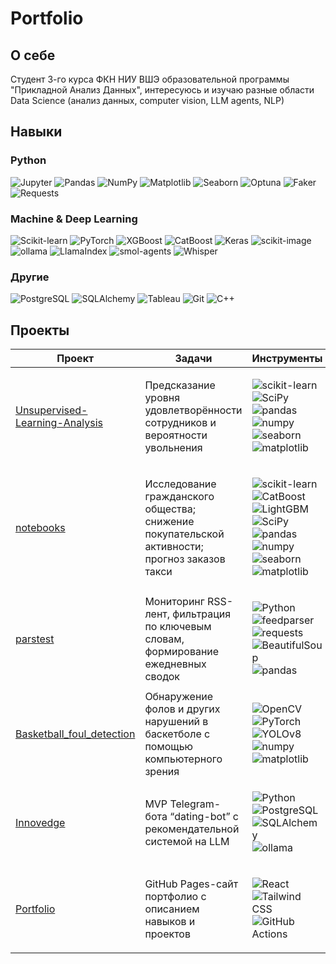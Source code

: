 # Portfolio


##  О себе
Студент 3-го курса ФКН НИУ ВШЭ образовательной программы "Прикладной Анализ Данных", интересуюсь и изучаю разные области Data Science (анализ данных, computer vision, LLM agents, NLP)
## Навыки
### Python
<p>
  <img alt="Jupyter" src="https://img.shields.io/badge/Jupyter-F37626?style=for-the-badge&logo=jupyter&logoColor=white"/>
  <img alt="Pandas" src="https://img.shields.io/badge/Pandas-150458?style=for-the-badge&logo=pandas&logoColor=white"/>
  <img alt="NumPy" src="https://img.shields.io/badge/NumPy-013243?style=for-the-badge&logo=numpy&logoColor=white"/>
  <img alt="Matplotlib" src="https://img.shields.io/badge/Matplotlib-11557C?style=for-the-badge&logo=matplotlib&logoColor=white"/>
  <img alt="Seaborn" src="https://img.shields.io/badge/Seaborn-4C78A8?style=for-the-badge&logo=seaborn&logoColor=white"/>
  <img alt="Optuna" src="https://img.shields.io/badge/Optuna-4A4E69?style=for-the-badge&logo=optuna&logoColor=white"/>
  <img alt="Faker" src="https://img.shields.io/badge/Faker-FF6F61?style=for-the-badge&logo=python&logoColor=white"/>
  <img alt="Requests" src="https://img.shields.io/badge/Requests-5A8DEE?style=for-the-badge&logo=python&logoColor=white"/>
</p>

### Machine & Deep Learning
<p>
  <img alt="Scikit-learn" src="https://img.shields.io/badge/Scikit--learn-F7931E?style=for-the-badge&logo=scikit-learn&logoColor=white"/>
  <img alt="PyTorch" src="https://img.shields.io/badge/PyTorch-ee4c2c?style=for-the-badge&logo=pytorch&logoColor=white"/>
  <img alt="XGBoost" src="https://img.shields.io/badge/XGBoost-FF9900?style=for-the-badge&logo=xgboost&logoColor=white"/>
  <img alt="CatBoost" src="https://img.shields.io/badge/CatBoost-00B2FF?style=for-the-badge&logo=catboost&logoColor=white"/>
  <img alt="Keras" src="https://img.shields.io/badge/Keras-D00000?style=for-the-badge&logo=keras&logoColor=white"/>
  <img alt="scikit-image" src="https://img.shields.io/badge/scikit--image-007ACC?style=for-the-badge&logo=python&logoColor=white"/>
  <img alt="ollama" src="https://img.shields.io/badge/ollama-8A2BE2?style=for-the-badge&logo=python&logoColor=white"/>
  <img alt="LlamaIndex" src="https://img.shields.io/badge/LlamaIndex-6A0DAD?style=for-the-badge&logo=python&logoColor=white"/>
  <img alt="smol-agents" src="https://img.shields.io/badge/smolagents-FFA500?style=for-the-badge&logo=python&logoColor=white"/>
  <img alt="Whisper" src="https://img.shields.io/badge/Whisper-000000?style=for-the-badge&logo=python&logoColor=white"/>
</p>

### Другие
<p>
  <img alt="PostgreSQL" src="https://img.shields.io/badge/PostgreSQL-336791?style=for-the-badge&logo=postgresql&logoColor=white"/>
  <img alt="SQLAlchemy" src="https://img.shields.io/badge/SQLAlchemy-000000?style=for-the-badge&logo=sqlalchemy&logoColor=white"/>
  <img alt="Tableau" src="https://img.shields.io/badge/Tableau-005F9E?style=for-the-badge&logo=tableau&logoColor=white"/>
  <img alt="Git" src="https://img.shields.io/badge/Git-F05032?style=for-the-badge&logo=git&logoColor=white"/>
  <img alt="C++" src="https://img.shields.io/badge/C%2B%2B-00599C?style=for-the-badge&logo=c%2B%2B&logoColor=white"/>
</p>


##  Проекты

| Проект | Задачи | Инструменты |
| --- | --- | --- |
| [Unsupervised-Learning-Analysis](https://github.com/papafranchesco/Unsupervised-Learning-Analysis) | Предсказание уровня удовлетворённости сотрудников и вероятности увольнения | <p><img alt="scikit-learn" src="https://img.shields.io/badge/scikit--learn-F7931E?style=for-the-badge&logo=scikit-learn"/> <img alt="SciPy" src="https://img.shields.io/badge/SciPy-6495ED?style=for-the-badge&logo=scipy"/> <img alt="pandas" src="https://img.shields.io/badge/pandas-150458?style=for-the-badge&logo=pandas"/> <img alt="numpy" src="https://img.shields.io/badge/numpy-013243?style=for-the-badge&logo=numpy"/> <img alt="seaborn" src="https://img.shields.io/badge/Seaborn-4C78A8?style=for-the-badge&logo=seaborn"/> <img alt="matplotlib" src="https://img.shields.io/badge/Matplotlib-11557C?style=for-the-badge&logo=matplotlib"/></p> |
| [notebooks](https://github.com/papafranchesco/notebooks) | Исследование гражданского общества; снижение покупательской активности; прогноз заказов такси | <p><img alt="scikit-learn" src="https://img.shields.io/badge/scikit--learn-F7931E?style=for-the-badge&logo=scikit-learn"/> <img alt="CatBoost" src="https://img.shields.io/badge/CatBoost-00B2FF?style=for-the-badge&logo=catboost"/> <img alt="LightGBM" src="https://img.shields.io/badge/LightGBM-00BF4D?style=for-the-badge&logo=lightgbm"/> <img alt="SciPy" src="https://img.shields.io/badge/SciPy-6495ED?style=for-the-badge&logo=scipy"/> <img alt="pandas" src="https://img.shields.io/badge/pandas-150458?style=for-the-badge&logo=pandas"/> <img alt="numpy" src="https://img.shields.io/badge/numpy-013243?style=for-the-badge&logo=numpy"/> <img alt="seaborn" src="https://img.shields.io/badge/Seaborn-4C78A8?style=for-the-badge&logo=seaborn"/> <img alt="matplotlib" src="https://img.shields.io/badge/Matplotlib-11557C?style=for-the-badge&logo=matplotlib"/></p> |
| [parstest](https://github.com/papafranchesco/parstest) | Мониторинг RSS-лент, фильтрация по ключевым словам, формирование ежедневных сводок | <p><img alt="Python" src="https://img.shields.io/badge/Python-3776AB?style=for-the-badge&logo=python"/> <img alt="feedparser" src="https://img.shields.io/badge/feedparser-FF8800?style=for-the-badge&logo=rss"/> <img alt="requests" src="https://img.shields.io/badge/Requests-5A8DEE?style=for-the-badge&logo=python"/> <img alt="BeautifulSoup" src="https://img.shields.io/badge/BeautifulSoup-663399?style=for-the-badge&logo=python"/> <img alt="pandas" src="https://img.shields.io/badge/pandas-150458?style=for-the-badge&logo=pandas"/></p> |
| [Basketball_foul_detection](https://github.com/papafranchesco/-Basketball_foul_detection) | Обнаружение фолов и других нарушений в баскетболе с помощью компьютерного зрения | <p><img alt="OpenCV" src="https://img.shields.io/badge/OpenCV-5C3EE8?style=for-the-badge&logo=opencv"/> <img alt="PyTorch" src="https://img.shields.io/badge/PyTorch-EE4C2C?style=for-the-badge&logo=pytorch"/> <img alt="YOLOv8" src="https://img.shields.io/badge/YOLOv8-000000?style=for-the-badge"/> <img alt="numpy" src="https://img.shields.io/badge/numpy-013243?style=for-the-badge&logo=numpy"/> <img alt="matplotlib" src="https://img.shields.io/badge/Matplotlib-11557C?style=for-the-badge&logo=matplotlib"/></p> |
| [Innovedge](https://github.com/papafranchesco/Innovedge) | MVP Telegram-бота “dating-bot” с рекомендательной системой на LLM | <p><img alt="Python" src="https://img.shields.io/badge/Python-3776AB?style=for-the-badge&logo=python"/> <img alt="PostgreSQL" src="https://img.shields.io/badge/PostgreSQL-336791?style=for-the-badge&logo=postgresql"/> <img alt="SQLAlchemy" src="https://img.shields.io/badge/SQLAlchemy-000000?style=for-the-badge&logo=sqlalchemy"/> <img alt="ollama" src="https://img.shields.io/badge/ollama-8A2BE2?style=for-the-badge"/></p> |
| [Portfolio](https://github.com/papafranchesco/Portfolio) | GitHub Pages-сайт портфолио с описанием навыков и проектов | <p><img alt="React" src="https://img.shields.io/badge/React-61DAFB?style=for-the-badge&logo=react"/> <img alt="Tailwind CSS" src="https://img.shields.io/badge/Tailwind_CSS-38B2AC?style=for-the-badge&logo=tailwind-css"/> <img alt="GitHub Actions" src="https://img.shields.io/badge/GitHub_Actions-2088FF?style=for-the-badge&logo=github"/> </p> |
